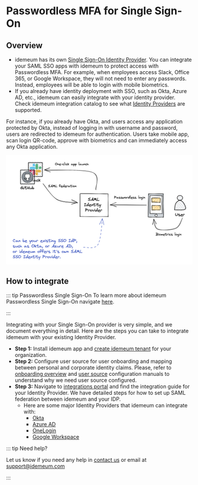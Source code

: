 # Passwordless MFA for Single Sign-On

## Overview

* idemeum has its own [Single Sign-On Identity Provider](/passwordless-single-sign-on-overview.html). You can integrate your SAML SSO apps with idemeum to protect access with Passwordless MFA. For example, when employees access Slack, Office 365, or Google Workspace, they will not need to enter any passwords. Instead, employees will be able to login with mobile biometrics. 
* If you already have identity deployment with SSO, such as Okta, Azure AD, etc., idemeum can easily integrate with your identity provider. Check idemeum integration catalog to see what [Identity Providers](https://integrations.idemeum.com/tag/identity-providers/) are supported.

For instance, if you already have Okta, and users access any application protected by Okta, instead of logging in with username and password, users are redirected to idemeum for authentication. Users take mobile app, scan login QR-code, approve with biometrics and can immediately access any Okta application.

![Passwordless for Web apps](./images/mfa-sso.png)

## How to integrate

::: tip Passwordless Single Sign-On
To learn more about idemeum Passwordless Single Sign-On navigate [here](/passwordless-single-sign-on-overview.html). 

:::

Integrating with your Single Sign-On provider is very simple, and we document everything in detail. Here are the steps you can take to integrate idemeum with your existing Identity Provider. 

* **Step 1:** Install idemeum app and [create idemeum tenant](./self-service-onboarding.html) for your organization.
* **Step 2:** Configure user source for user onboarding and mapping between personal and corporate identity claims. Please, refer to [onboarding overview](./employee-onboarding.html) and [user source](./integration-with-hr-system.html) configuration manuals to understand why we need user source configured.
* **Step 3:** Navigate to [integrations portal](https://integrations.idemeum.com) and find the integration guide for your Identity Provider. We have detailed steps for how to set up SAML federation between idemeum and your IDP. 
	* Here are some major Identity Providers that idemeum can integrate with:
		* [Okta](https://integrations.idemeum.com/okta/)
		* [Azure AD](https://integrations.idemeum.com/azuread/)
		* [OneLogin](https://integrations.idemeum.com/onelogin/)
		* [Google Workspace](https://integrations.idemeum.com/google-workspace/)

::: tip Need help?

Let us know if you need any help in [contact us](https://idemeum.com/contact/) or email at [support@idemeum.com](mailto:support@idemeum.com)

:::